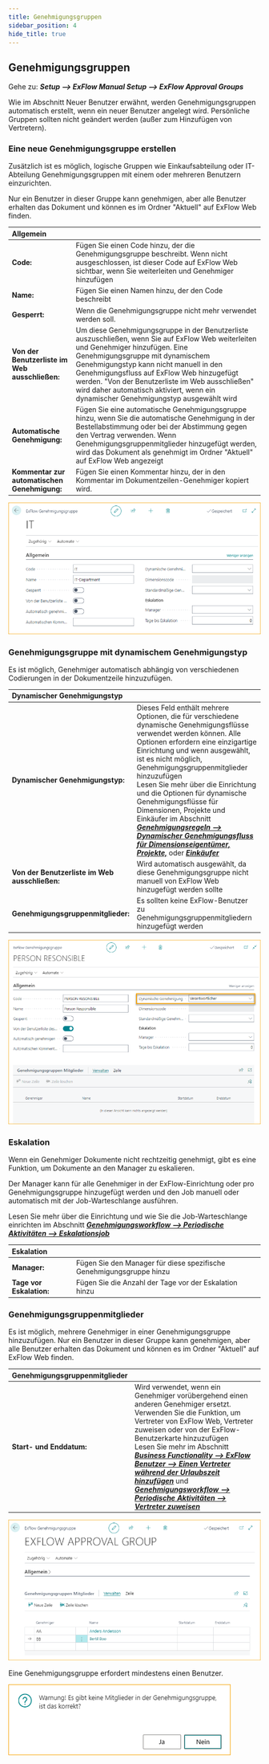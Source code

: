 ```yaml
---
title: Genehmigungsgruppen
sidebar_position: 4
hide_title: true
---
```

## Genehmigungsgruppen

Gehe zu: ***Setup \--\> ExFlow Manual Setup \--\> ExFlow Approval Groups***

Wie im Abschnitt Neuer Benutzer erwähnt, werden Genehmigungsgruppen automatisch erstellt, wenn ein neuer Benutzer angelegt wird. Persönliche Gruppen sollten nicht geändert werden (außer zum Hinzufügen von Vertretern).

### Eine neue Genehmigungsgruppe erstellen

Zusätzlich ist es möglich, logische Gruppen wie Einkaufsabteilung oder IT-Abteilung Genehmigungsgruppen mit einem oder mehreren Benutzern einzurichten.

Nur ein Benutzer in dieser Gruppe kann genehmigen, aber alle Benutzer erhalten das Dokument und können es im Ordner "Aktuell" auf ExFlow Web finden.

| Allgemein   |   |
|:-|:-|
|**Code:**                                  | Fügen Sie einen Code hinzu, der die Genehmigungsgruppe beschreibt. Wenn nicht ausgeschlossen, ist dieser Code auf ExFlow Web sichtbar, wenn Sie weiterleiten und Genehmiger hinzufügen
| **Name:**                                 | Fügen Sie einen Namen hinzu, der den Code beschreibt
| **Gesperrt:**                             | Wenn die Genehmigungsgruppe nicht mehr verwendet werden soll.
| **Von der Benutzerliste im Web ausschließen:** | Um diese Genehmigungsgruppe in der Benutzerliste auszuschließen, wenn Sie auf ExFlow Web weiterleiten und Genehmiger hinzufügen. Eine Genehmigungsgruppe mit dynamischem Genehmigungstyp kann nicht manuell in den Genehmigungsfluss auf ExFlow Web hinzugefügt werden. "Von der Benutzerliste im Web ausschließen" wird daher automatisch aktiviert, wenn ein dynamischer Genehmigungstyp ausgewählt wird
| **Automatische Genehmigung:**             | Fügen Sie eine automatische Genehmigungsgruppe hinzu, wenn Sie die automatische Genehmigung in der Bestellabstimmung oder bei der Abstimmung gegen den Vertrag verwenden. Wenn Genehmigungsgruppenmitglieder hinzugefügt werden, wird das Dokument als genehmigt im Ordner "Aktuell" auf ExFlow Web angezeigt
| **Kommentar zur automatischen Genehmigung:** | Fügen Sie einen Kommentar hinzu, der in den Kommentar im Dokumentzeilen-Genehmiger kopiert wird.

![ExFlow Genehmigungsgruppenkarte](../../images/approval-group-001-header.png)

### Genehmigungsgruppe mit dynamischem Genehmigungstyp

Es ist möglich, Genehmiger automatisch abhängig von verschiedenen Codierungen in der Dokumentzeile hinzuzufügen.

| Dynamischer Genehmigungstyp   |   |
|:-|:-|
| **Dynamischer Genehmigungstyp:**          | Dieses Feld enthält mehrere Optionen, die für verschiedene dynamische Genehmigungsflüsse verwendet werden können. Alle Optionen erfordern eine einzigartige Einrichtung und wenn ausgewählt, ist es nicht möglich, Genehmigungsgruppenmitglieder hinzuzufügen   <br/> Lesen Sie mehr über die Einrichtung und die Optionen für dynamische Genehmigungsflüsse für Dimensionen, Projekte und Einkäufer im Abschnitt [***Genehmigungsregeln --> Dynamischer Genehmigungsfluss für Dimensionseigentümer,***](https://docs.exflow.cloud/business-central/docs/user-manual/business-functionality/approval-rules#dynamic-approval-flow-for-dimension-owners) [***Projekte,***](https://docs.exflow.cloud/business-central/docs/user-manual/business-functionality/approval-rules#dynamic-approval-flow-for-projects) oder [***Einkäufer***](https://docs.exflow.cloud/business-central/docs/user-manual/business-functionality/approval-rules#dynamic-approval-flows-purchasers)
| **Von der Benutzerliste im Web ausschließen:** | Wird automatisch ausgewählt, da diese Genehmigungsgruppe nicht manuell von ExFlow Web hinzugefügt werden sollte
| **Genehmigungsgruppenmitglieder:**         | Es sollten keine ExFlow-Benutzer zu Genehmigungsgruppenmitgliedern hinzugefügt werden

![ExFlow Genehmigungsgruppe - Verantwortliche Person](../../images/approval-group-002-person-responsible.png)

### Eskalation

Wenn ein Genehmiger Dokumente nicht rechtzeitig genehmigt, gibt es eine Funktion, um Dokumente an den Manager zu eskalieren.

Der Manager kann für alle Genehmiger in der ExFlow-Einrichtung oder pro Genehmigungsgruppe hinzugefügt werden und den Job manuell oder automatisch mit der Job-Warteschlange ausführen.

Lesen Sie mehr über die Einrichtung und wie Sie die Job-Warteschlange einrichten im Abschnitt [***Genehmigungsworkflow --> Periodische Aktivitäten --> Eskalationsjob***](https://docs.exflow.cloud/business-central/docs/user-manual/approval-workflow/periodic-activities#escalation-job)

| Eskalation   |   |
|:-|:-|
| **Manager:**                  | Fügen Sie den Manager für diese spezifische Genehmigungsgruppe hinzu
| **Tage vor Eskalation:**      | Fügen Sie die Anzahl der Tage vor der Eskalation hinzu

### Genehmigungsgruppenmitglieder

Es ist möglich, mehrere Genehmiger in einer Genehmigungsgruppe hinzuzufügen. Nur ein Benutzer in dieser Gruppe kann genehmigen, aber alle Benutzer erhalten das Dokument und können es im Ordner "Aktuell" auf ExFlow Web finden.

| Genehmigungsgruppenmitglieder   |   |
|:-|:-|
| **Start- und Enddatum:**        | Wird verwendet, wenn ein Genehmiger vorübergehend einen anderen Genehmiger ersetzt. Verwenden Sie die Funktion, um Vertreter von ExFlow Web, Vertreter zuweisen oder von der ExFlow-Benutzerkarte hinzuzufügen            <br/> Lesen Sie mehr im Abschnitt [***Business Functionality --> ExFlow Benutzer --> Einen Vertreter während der Urlaubszeit hinzufügen***](https://docs.exflow.cloud/business-central/docs/user-manual/business-functionality/exflow-user#add-a-replacer-during-vacation-time) und [***Genehmigungsworkflow --> Periodische Aktivitäten --> Vertreter zuweisen***](https://docs.exflow.cloud/business-central/docs/user-manual/approval-workflow/periodic-activities#assign-replacers)

![Genehmigungsgruppenmitglieder](../../images/approval-group-003-lines.png)

Eine Genehmigungsgruppe erfordert mindestens einen Benutzer.

![Keine Genehmigungsgruppenmitglieder](../../images/approval-group-006-no-members.png)

